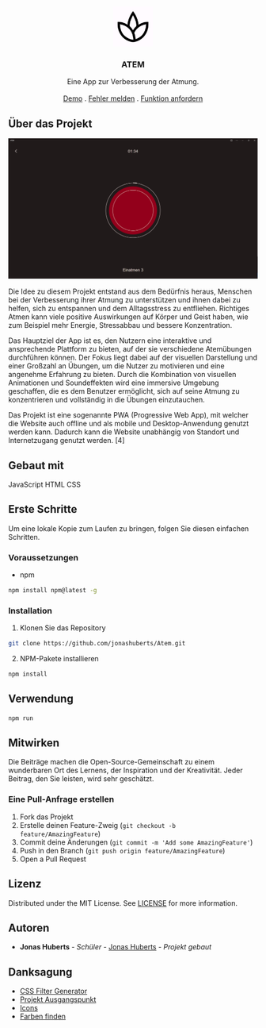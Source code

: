 <br/>
<p align="center">
  <a href="https://github.com/ShaanCoding/ReadME-Generator">
    <img src="https://raw.githubusercontent.com/jonashuberts/Atem/main/assets/ico/icon_512.png" alt="Logo" width="80" height="80">
  </a>

  <h3 align="center">ATEM</h3>

  <p align="center">
    Eine App zur Verbesserung der Atmung.
    <br/>
    <br/>
    <a href="https://atemuebungen.vercel.app/">Demo</a>
    .
    <a href="https://github.com/jonashuberts/Atem/issues">Fehler melden</a>
    .
    <a href="https://github.com/jonashuberts/Atem/issues">Funktion anfordern</a>
  </p>
</p>

## Über das Projekt

![Screen Shot](https://raw.githubusercontent.com/jonashuberts/Atem/main/assets/screenshots/Screenshot%202023-06-14%20135443.png)

Die Idee zu diesem Projekt entstand aus dem Bedürfnis heraus, Menschen bei der Verbesserung ihrer Atmung zu unterstützen und ihnen dabei zu helfen, sich zu entspannen und dem Alltagsstress zu entfliehen. Richtiges Atmen kann viele positive Auswirkungen auf Körper und Geist haben, wie zum Beispiel mehr Energie, Stressabbau und bessere Konzentration. 

Das Hauptziel der App ist es, den Nutzern eine interaktive und ansprechende Plattform zu bieten, auf der sie verschiedene Atemübungen durchführen können. Der Fokus liegt dabei auf der visuellen Darstellung und einer Großzahl an Übungen, um die Nutzer zu motivieren und eine angenehme Erfahrung zu bieten. Durch die Kombination von visuellen Animationen und Soundeffekten wird eine immersive Umgebung geschaffen, die es dem Benutzer ermöglicht, sich auf seine Atmung zu konzentrieren und vollständig in die Übungen einzutauchen.

Das Projekt ist eine sogenannte PWA (Progressive Web App), mit welcher die Website auch offline und als mobile und Desktop-Anwendung genutzt werden kann. Dadurch kann die Website unabhängig von Standort und Internetzugang genutzt werden. [4]


## Gebaut mit

JavaScript
HTML
CSS

## Erste Schritte

Um eine lokale Kopie zum Laufen zu bringen, folgen Sie diesen einfachen Schritten.

### Voraussetzungen

* npm

```sh
npm install npm@latest -g
```

### Installation

1. Klonen Sie das Repository

```sh
git clone https://github.com/jonashuberts/Atem.git
```

2. NPM-Pakete installieren

```sh
npm install
```

## Verwendung

```sh
npm run
```

## Mitwirken

Die Beiträge machen die Open-Source-Gemeinschaft zu einem wunderbaren Ort des Lernens, der Inspiration und der Kreativität. Jeder Beitrag, den Sie leisten, wird sehr geschätzt.

### Eine Pull-Anfrage erstellen

1. Fork das Projekt
2. Erstelle deinen Feature-Zweig (`git checkout -b feature/AmazingFeature`)
3. Commit deine Änderungen (`git commit -m 'Add some AmazingFeature'`)
4. Push in den Branch (`git push origin feature/AmazingFeature`)
5. Open a Pull Request

## Lizenz

Distributed under the MIT License. See [LICENSE](https://github.com/ShaanCoding/ReadME-Generator/blob/main/LICENSE.md) for more information.

## Autoren

* **Jonas Huberts** - *Schüler* - [Jonas Huberts](https://github.com/jonashuberts) - *Projekt gebaut*

## Danksagung

* [CSS Filter Generator](https://codepen.io/sosuke/pen/Pjoqqp)
* [Projekt Ausgangspunkt](https://github.com/promermedia/promer-default)
* [Icons](https://fonts.google.com/icons)
* [Farben finden](https://m3.material.io/theme-builder#/custom)
